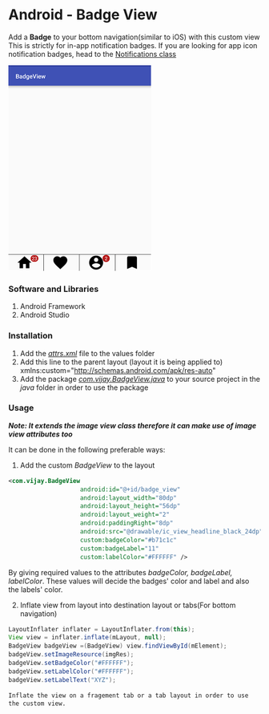 # Android - Badge View

Add a **Badge** to your bottom navigation(similar to iOS) with this custom view
This is strictly for in-app notification badges. If you are looking for app icon notification badges, head to the [Notifications class](https://developer.android.com/reference/android/app/Notification.html)

![The Badge View being used for tabs in bottom navigation](https://github.com/vijayj3/android-BadgeView/blob/master/screenshots/BadgeViewScreenshot.png)

### Software and Libraries
1. Android Framework
2. Android Studio

### Installation
1. Add the [_attrs.xml_](https://github.com/vijayj3/android-BadgeView/blob/master/attrs.xml) file to the values folder
2. Add this line to the parent layout (layout it is being applied to)  
xmlns:custom="http://schemas.android.com/apk/res-auto"
3. Add the package [_com.vijay.BadgeView.java_](https://github.com/vijayj3/android-BadgeView/blob/master/com/vijay/BadgeView.java) to your source project in the _java_ folder in order to use the package

### Usage
**_Note: It extends the image view class therefore it can make use of image view attributes too_**

It can be done in the following preferable ways:

1. Add the custom _BadgeView_ to the layout

```xml
<com.vijay.BadgeView
                    android:id="@+id/badge_view"
                    android:layout_width="80dp"
                    android:layout_height="56dp"
                    android:layout_weight="2"
                    android:paddingRight="8dp"
                    android:src="@drawable/ic_view_headline_black_24dp"
                    custom:badgeColor="#b71c1c"
                    custom:badgeLabel="11"
                    custom:labelColor="#FFFFFF" />
```
By giving required values to the attributes _badgeColor, badgeLabel, labelColor_. These values will decide
the badges' color and label and also the labels' color.

2. Inflate view from layout into destination layout or tabs(For bottom navigation)

```java
LayoutInflater inflater = LayoutInflater.from(this);
View view = inflater.inflate(mLayout, null);
BadgeView badgeView =(BadgeView) view.findViewById(mElement);
badgeView.setImageResource(imgRes);
badgeView.setBadgeColor("#FFFFFF");
badgeView.setLabelColor("#FFFFFF");
badgeView.setLabelText("XYZ");
```

    Inflate the view on a fragement tab or a tab layout in order to use the custom view.
